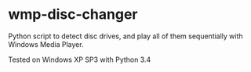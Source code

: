 # wmp-disc-changer

Python script to detect disc drives, and play all of them sequentially with Windows Media Player.

Tested on Windows XP SP3 with Python 3.4